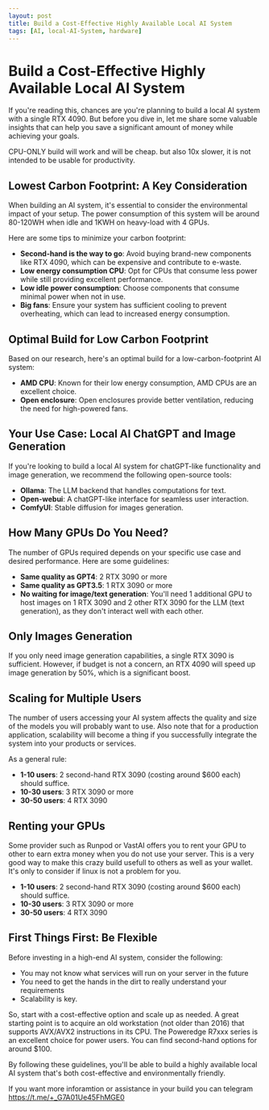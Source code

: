 ```yaml
---
layout: post
title: Build a Cost-Effective Highly Available Local AI System
tags: [AI, local-AI-System, hardware]
---
```


**Build a Cost-Effective Highly Available Local AI System**
=====================================================================

If you're reading this, chances are you're planning to build a local AI system with a single RTX 4090. But before you dive in, let me share some valuable insights that can help you save a significant amount of money while achieving your goals.

CPU-ONLY build will work and will be cheap. but also 10x slower, it is not intended to be usable for productivity.

**Lowest Carbon Footprint: A Key Consideration**
---------------------------------------------

When building an AI system, it's essential to consider the environmental impact of your setup. The power consumption of this system will be around 80-120WH when idle and 1KWH on  heavy-load with 4 GPUs.

Here are some tips to minimize your carbon footprint:

* **Second-hand is the way to go**: Avoid buying brand-new components like RTX 4090, which can be expensive and contribute to e-waste.
* **Low energy consumption CPU**: Opt for CPUs that consume less power while still providing excellent performance.
* **Low idle power consumption**: Choose components that consume minimal power when not in use.
* **Big fans**: Ensure your system has sufficient cooling to prevent overheating, which can lead to increased energy consumption.

**Optimal Build for Low Carbon Footprint**
-----------------------------------------

Based on our research, here's an optimal build for a low-carbon-footprint AI system:

* **AMD CPU**: Known for their low energy consumption, AMD CPUs are an excellent choice.
* **Open enclosure**: Open enclosures provide better ventilation, reducing the need for high-powered fans.

**Your Use Case: Local AI ChatGPT and Image Generation**
---------------------------------------------------------

If you're looking to build a local AI system for chatGPT-like functionality and image generation, we recommend the following open-source tools:

* **Ollama**: The LLM backend that handles computations for text.
* **Open-webui**: A chatGPT-like interface for seamless user interaction.
* **ComfyUI**: Stable diffusion for images generation.

**How Many GPUs Do You Need?**
-----------------------------

The number of GPUs required depends on your specific use case and desired performance. Here are some guidelines:

* **Same quality as GPT4**: 2 RTX 3090 or more
* **Same quality as GPT3.5**: 1 RTX 3090 or more
* **No waiting for image/text generation**: You'll need 1 additional GPU to host images on 1 RTX 3090 and 2 other RTX 3090 for the LLM (text generation), as they don't interact well with each other.

**Only Images Generation**
---------------------------

If you only need image generation capabilities, a single RTX 3090 is sufficient. However, if budget is not a concern, an RTX 4090 will speed up image generation by 50%, which is a significant boost.

**Scaling for Multiple Users**
------------------------------

The number of users accessing your AI system affects the quality and size of the models you will probably want to use. 
Also note that for a production application, scalability will become a thing if you successfully integrate the system into your products or services.

As a general rule:

* **1-10 users**: 2 second-hand RTX 3090 (costing around $600 each) should suffice.
* **10-30 users**: 3 RTX 3090 or more
* **30-50 users**: 4 RTX 3090

**Renting your GPUs**
------------------------------

Some provider such as Runpod or VastAI offers you to rent your GPU to other to earn extra money when you do not use your server. This is a very good way to make this crazy build usefull to others as well as your wallet. It's only to consider if linux is not a problem for you.

* **1-10 users**: 2 second-hand RTX 3090 (costing around $600 each) should suffice.
* **10-30 users**: 3 RTX 3090 or more
* **30-50 users**: 4 RTX 3090

**First Things First: Be Flexible**
--------------------------------------

Before investing in a high-end AI system, consider the following:

* You may not know what services will run on your server in the future
* You need to get the hands in the dirt to really understand your requirements
* Scalability is key.

So, start with a cost-effective option and scale up as needed. A great starting point is to acquire an old workstation (not older than 2016) that supports AVX/AVX2 instructions in its CPU. The Poweredge R7xxx series is an excellent choice for power users. You can find second-hand options for around $100.

By following these guidelines, you'll be able to build a highly available local AI system that's both cost-effective and environmentally friendly.

If you want more inforamtion or assistance in your build you can telegram https://t.me/+_G7A01Ue45FhMGE0

